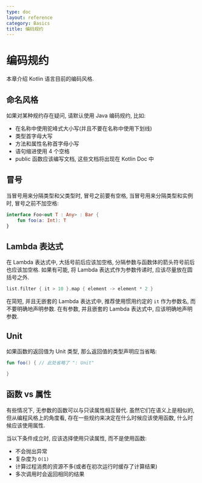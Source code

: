 ```yaml
---
type: doc
layout: reference
category: Basics
title: 编码规约
---
```


# 编码规约

本章介绍 Kotlin 语言目前的编码风格.

## 命名风格
如果对某种规约存在疑问, 请默认使用 Java 编码规约, 比如:

* 在名称中使用驼峰式大小写(并且不要在名称中使用下划线)
* 类型首字母大写
* 方法和属性名称首字母小写
* 语句缩进使用 4 个空格
* public 函数应该编写文档, 这些文档将出现在 Kotlin Doc 中

## 冒号

当冒号用来分隔类型和父类型时, 冒号之前要有空格, 当冒号用来分隔类型和实例时, 冒号之前不加空格:

``` kotlin
interface Foo<out T : Any> : Bar {
    fun foo(a: Int): T
}
```

## Lambda 表达式

在 Lambda 表达式中, 大括号前后应该加空格, 分隔参数与函数体的箭头符号前后也应该加空格. 如果有可能, 将 Lambda 表达式作为参数传递时, 应该尽量放在圆括号之外.

``` kotlin
list.filter { it > 10 }.map { element -> element * 2 }
```

在简短, 并且无嵌套的 Lambda 表达式中, 推荐使用惯用约定的 `it` 作为参数名, 而不要明确地声明参数. 在有参数, 并且嵌套的 Lambda 表达式中, 应该明确地声明参数.

## Unit

如果函数的返回值为 Unit 类型, 那么返回值的类型声明应当省略:

``` kotlin
fun foo() { // 此处省略了 ": Unit" 

}
```

## 函数 vs 属性

有些情况下, 无参数的函数可以与只读属性相互替代. 
虽然它们在语义上是相似的, 但从编程风格上的角度看, 存在一些规约来决定在什么时候应该使用函数, 什么时候应该使用属性.

当以下条件成立时, 应该选择使用只读属性, 而不是使用函数:

* 不会抛出异常
* 复杂度为 `O(1)`
* 计算过程消费的资源不多(或者在初次运行时缓存了计算结果)
* 多次调用时会返回相同的结果
